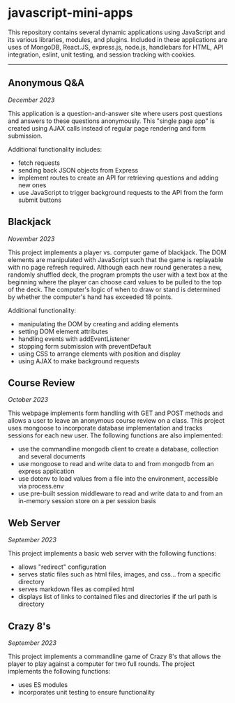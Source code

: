 # javascript-mini-apps

This repository contains several dynamic applications using JavaScript and its various libraries, modules, and plugins. Included in these applications are uses of MongoDB, React.JS, express.js, node.js, handlebars for HTML, API integration, eslint, unit testing, and session tracking with cookies. 

---

## Anonymous Q&A

*December 2023*

This application is a question-and-answer site where users post questions and answers to these questions anonymously. This "single page app" is created using AJAX calls instead of regular page rendering and form submission.

Additional functionality includes: 

- fetch requests
- sending back JSON objects from Express
- implement routes to create an API for retrieving questions and adding new ones
- use JavaScript to trigger background requests to the API from the form submit buttons

## Blackjack

*November 2023*

This project implements a player vs. computer game of blackjack. The DOM elements are manipulated with JavaScript such that the game is replayable with no page refresh required. Although each new round generates a new, randomly shuffled deck, the program prompts the user with a text box at the beginning where the player can choose card values to be pulled to the top of the deck. The computer's logic of when to draw or stand is determined by whether the computer's hand has exceeded 18 points. 

Additional functionality: 

- manipulating the DOM by creating and adding elements
- setting DOM element attributes
- handling events with addEventListener
- stopping form submission with preventDefault
- using CSS to arrange elements with position and display
- using AJAX to make background requests

## Course Review

*October 2023*

This webpage implements form handling with GET and POST methods and allows a user to leave an anonymous course review on a class. This project uses mongoose to incorporate database implementation and tracks sessions for each new user. The following functions are also implemented: 

- use the commandline mongodb client to create a database, collection and several documents
- use mongoose to read and write data to and from mongodb from an express application
- use dotenv to load values from a file into the environment, accessible via process.env
- use pre-built session middleware to read and write data to and from an in-memory session store on a per session basis

## Web Server

*September 2023*

This project implements a basic web server with the following functions: 

- allows "redirect" configuration
- serves static files such as html files, images, and css… from a specific directory
- serves markdown files as compiled html
- displays list of links to contained files and directories if the url path is directory


## Crazy 8's 

*September 2023*

This project implements a commandline game of Crazy 8's that allows the player to play against a computer for two full rounds. The project implements the following functions: 

- uses ES modules
- incorporates unit testing to ensure functionality 

